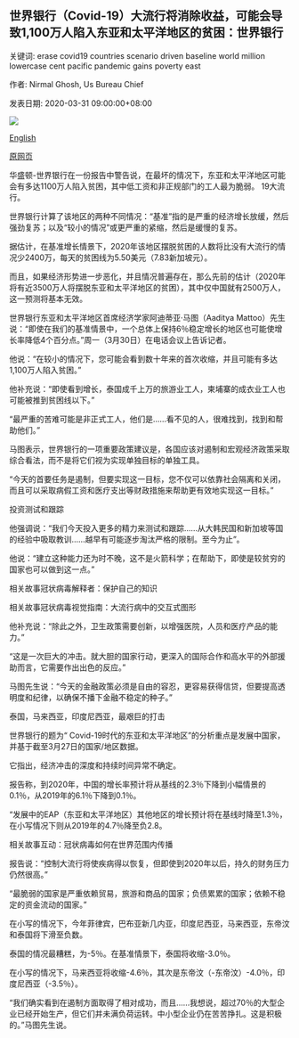 ## 世界银行（Covid-19）大流行将消除收益，可能会导致1,100万人陷入东亚和太平洋地区的贫困：世界银行

关键词: erase covid19 countries scenario driven baseline world million lowercase cent pacific pandemic gains poverty east

作者: Nirmal Ghosh, Us Bureau Chief

发表日期: 2020-03-31 09:00:00+08:00

![](https://www.straitstimes.com/sites/default/files/styles/x_large/public/articles/2020/03/31/nz_maymay_310335.jpg?itok=T9jlxava)

[English](Covid-19%20pandemic%20will%20erase%20gains%2C%20may%20see%2011%20million%20driven%20into%20poverty%20in%20East%20Asia%20and%20Pacific%3A%20World%20Bank.md)

[原网页](https://www.straitstimes.com/asia/east-asia/covid-19-will-erase-gains-may-see-11-million-driven-into-poverty-in-east-asia-and)

华盛顿-世界银行在一份报告中警告说，在最坏的情况下，东亚和太平洋地区可能会有多达1100万人陷入贫困，其中低工资和非正规部门的工人最为脆弱。 19大流行。

世界银行计算了该地区的两种不同情况：“基准”指的是严重的经济增长放缓，然后强劲复苏；以及“较小的情况”或更严重的紧缩，然后是缓慢的复苏。

据估计，在基准增长情景下，2020年该地区摆脱贫困的人数将比没有大流行的情况少2400万，每天的贫困线为5.50美元（7.83新加坡元）。

而且，如果经济形势进一步恶化，并且情况普遍存在，那么先前的估计（2020年将有近3500万人将摆脱东亚和太平洋地区的贫困），其中仅中国就有2500万人，这一预测将基本无效。

世界银行东亚和太平洋地区首席经济学家阿迪蒂亚·马图（Aaditya Mattoo）先生说：“即使在我们的基准情景中，一个总体上保持6％稳定增长的地区也可能使增长率降低4个百分点。”周一（3月30日）在电话会议上告诉记者。

他说：“在较小的情况下，您可能会看到数十年来的首次收缩，并且可能有多达1,100万人陷入贫困。”

他补充说：“即使看到增长，泰国成千上万的旅游业工人，柬埔寨的成衣业工人也可能被推到贫困线以下。”

“最严重的苦难可能是非正式工人，他们是……看不见的人，很难找到，找到和帮助他们。”

马图表示，世界银行的一项重要政策建议是，各国应该对遏制和宏观经济政策采取综合看法，而不是将它们视为实现单独目标的单独工具。

“今天的首要任务是遏制，但要实现这一目标，您不仅可以依靠社会隔离和关闭，而且可以采取病假工资和医疗支出等财政措施来帮助更有效地实现这一目标。”

投资测试和跟踪

他强调说：“我们今天投入更多的精力来测试和跟踪……从大韩民国和新加坡等国的经验中吸取教训……越早有可能逐步淘汰严格的限制。至今为止”。

他说：“建立这种能力还为时不晚，这不是火箭科学；在帮助下，即使是较贫穷的国家也可以做到这一点。”

相关故事冠状病毒解释者：保护自己的知识

相关故事冠状病毒视觉指南：大流行病中的交互式图形

他补充说：“除此之外，卫生政策需要创新，以增强医院，人员和医疗产品的能力。”

“这是一次巨大的冲击。就大胆的国家行动，更深入的国际合作和高水平的外部援助而言，它需要作出出色的反应。”

马图先生说：“今天的金融政策必须是自由的容忍，更容易获得信贷，但要提高透明度和纪律，以确保不播下金融不稳定的种子。”

泰国，马来西亚，印度尼西亚，最艰巨的打击

世界银行的题为“ Covid-19时代的东亚和太平洋地区”的分析重点是发展中国家，并基于截至3月27日的国家/地区数据。

它指出，经济冲击的深度和持续时间异常不确定。

报告称，到2020年，中国的增长率预计将从基线的2.3％下降到小幅情景的0.1％，从2019年的6.1％下降到0.1％。

“发展中的EAP（东亚和太平洋地区）其他地区的增长预计将在基线时降至1.3％，在小写情况下则从2019年的4.7％降至负2.8。

相关故事互动：冠状病毒如何在世界范围内传播

报告说：“控制大流行将使疾病得以恢复，但即使到2020年以后，持久的财务压力仍然很高。”

“最脆弱的国家是严重依赖贸易，旅游和商品的国家；负债累累的国家；依赖不稳定的资金流动的国家。”

在小写的情况下，今年菲律宾，巴布亚新几内亚，印度尼西亚，马来西亚，东帝汶和泰国将下滑至负数。

泰国的情况最糟糕，为-5％。在基准情景下，泰国将收缩-3.0％。

在小写的情况下，马来西亚将收缩-4.6％，其次是东帝汶（-东帝汶）-4.0％，印度尼西亚（-3.5％）。

“我们确实看到在遏制方面取得了相对成功，而且……我想说，超过70％的大型企业已经开始生产，但它们并未满负荷运转。中小型企业仍在苦苦挣扎。这是积极的。”马图先生说。